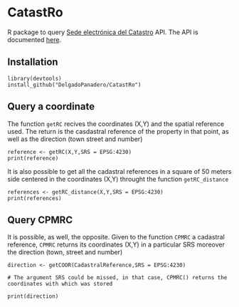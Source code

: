 # CatastRo

R package to query [Sede electrónica del Catastro](http://ovc.catastro.meh.es/ovcservweb/OVCSWLocalizacionRC/OVCCoordenadas.asmx) API. 
The API is documented [here](http://www.catastro.meh.es/ayuda/lang/castellano/servicios_web.htm).

## Installation

```
library(devtools)
install_github("DelgadoPanadero/CatastRo")
```

## Query a coordinate

The function `getRC` recives the coordinates (X,Y) and the spatial reference used. The return is the casdastral reference of the property in that point, as well as the direction (town street and number)


```
reference <- getRC(X,Y,SRS = EPSG:4230)
print(reference)
``` 

It is also possible to get all the cadastral references in a square of 50 meters side centered in the coordinates (X,Y) throught the function `getRC_distance`

```
references <- getRC_distance(X,Y,SRS = EPSG:4230)
print(references)
``` 

## Query CPMRC 

It is possible, as well, the opposite. Given to the function `CPMRC` a cadastral reference, `CPMRC` returns its coordinates (X,Y) in a particular SRS moreover the direction (town, street and number)

```
direction <- getCOOR(CadastralReference,SRS = EPSG:4230)

# The argument SRS could be missed, in that case, CPMRC() returns the coordinates with which was stored

print(direction)
```
